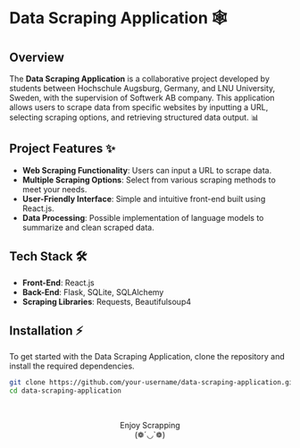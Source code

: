 # Data Scraping Application 🕸️

## Overview

The **Data Scraping Application** is a collaborative project developed by students between Hochschule Augsburg, Germany, and LNU University, Sweden, with the supervision of Softwerk AB company. This application allows users to scrape data from specific websites by inputting a URL, selecting scraping options, and retrieving structured data output. 📊

## Project Features ✨

- **Web Scraping Functionality**: Users can input a URL to scrape data.
- **Multiple Scraping Options**: Select from various scraping methods to meet your needs.
- **User-Friendly Interface**: Simple and intuitive front-end built using React.js.
- **Data Processing**: Possible implementation of language models to summarize and clean scraped data.

## Tech Stack 🛠️

- **Front-End**: React.js
- **Back-End**: Flask, SQLite, SQLAlchemy
- **Scraping Libraries**: Requests, Beautifulsoup4

## Installation ⚡

To get started with the Data Scraping Application, clone the repository and install the required dependencies.

```bash
git clone https://github.com/your-username/data-scraping-application.git
cd data-scraping-application

```

<br>
<div align="center">

Enjoy Scrapping
<br>(❁´◡`❁)

</div>